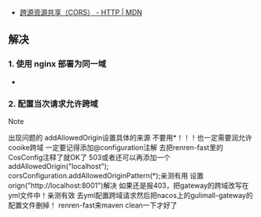 - [跨源资源共享（CORS） - HTTP | MDN](https://developer.mozilla.org/zh-CN/docs/Web/HTTP/CORS)
## 解决
### 1. 使用 nginx 部署为同一域
- 
### 2. 配置当次请求允许跨域

>[!note]
>出现问题的 addAllowedOrigin设置具体的来源 不要用*！！！也一定需要润允许cooike跨域
>一定要记得添加@configuration注解
>去把renren-fast里的CosConfig注释了就OK了
>503或者还可以再添加一个addAllowedOrigin("localhost");
>corsConfiguration.addAllowedOriginPattern(*);亲测有用
>设置orign("http://localhost:8001")解决
>如果还是报403，把gateway的跨域改写在yml文件中！亲测有效
>去yml配置跨域请求然后把nacos上的gulimall-gateway的配置文件删掉！
>renren-fast来maven clean一下才好了